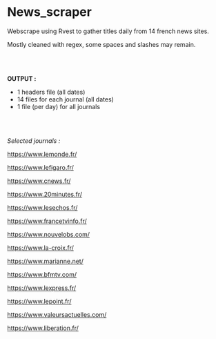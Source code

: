 # News_scraper
Webscrape using Rvest to gather titles daily from 14 french news sites.

Mostly cleaned with regex, some spaces and slashes may remain.

<br><br>

**OUTPUT :** 
- 1 headers file (all dates)
- 14 files for each journal (all dates)
- 1 file (per day) for all journals

<br><br>

_Selected journals :_

https://www.lemonde.fr/

https://www.lefigaro.fr/

https://www.cnews.fr/

https://www.20minutes.fr/

https://www.lesechos.fr/

https://www.francetvinfo.fr/

https://www.nouvelobs.com/

https://www.la-croix.fr/

https://www.marianne.net/

https://www.bfmtv.com/

https://www.lexpress.fr/

https://www.lepoint.fr/

https://www.valeursactuelles.com/

https://www.liberation.fr/ 
